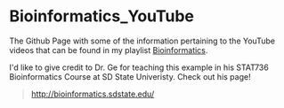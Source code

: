 # Bioinformatics_YouTube
The Github Page with some of the information pertaining to the YouTube videos that can be found in my playlist [Bioinformatics](https://www.youtube.com/playlist?list=PL-0fKymgD8L8qW7SQDaEf3lrSyUkEkR1k).

I'd like to give credit to Dr. Ge for teaching this example in his STAT736 Bioinformatics Course at SD State Univeristy. Check out his page!
> http://bioinformatics.sdstate.edu/
